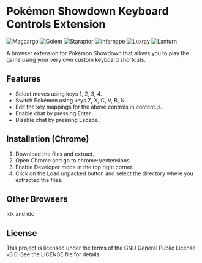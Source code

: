 # Pokémon Showdown Keyboard Controls Extension
![Magcargo](https://img.pokemondb.net/sprites/diamond-pearl/icon/magcargo.png)
![Golem](https://img.pokemondb.net/sprites/diamond-pearl/icon/golem.png)
![Staraptor](https://img.pokemondb.net/sprites/diamond-pearl/icon/staraptor.png)
![Infernape](https://img.pokemondb.net/sprites/diamond-pearl/icon/infernape.png)
![Luxray](https://img.pokemondb.net/sprites/diamond-pearl/icon/luxray.png)
![Lanturn](https://img.pokemondb.net/sprites/diamond-pearl/icon/lanturn.png) 

A browser extension for Pokémon Showdown that allows you to play the game using your very own custom keyboard shortcuts.

## Features
- Select moves using keys 1, 2, 3, 4.
- Switch Pokémon using keys Z, X, C, V, B, N.
- Edit the key mappings for the above controls in content.js.
- Enable chat by pressing Enter.
- Disable chat by pressing Escape.
  
## Installation (Chrome)

1. Download the files and extract.
2. Open Chrome and go to chrome://extensions.
3. Enable Developer mode in the top right corner.
4. Click on the Load unpacked button and select the directory where you extracted the files.

## Other Browsers

Idk and idc

## License

This project is licensed under the terms of the GNU General Public License v3.0. See the LICENSE file for details.
